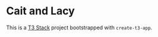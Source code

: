 # Cait and Lacy



This is a [T3 Stack](https://create.t3.gg/) project bootstrapped with `create-t3-app`.
